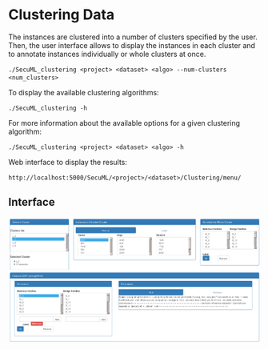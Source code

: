 # Clustering Data

The instances are clustered into a number of clusters specified by the user. Then, the user interface allows to display the instances in each cluster and to annotate instances individually or whole clusters at once.

    ./SecuML_clustering <project> <dataset> <algo> --num-clusters <num_clusters>

To display the available clustering algorithms:

	./SecuML_clustering -h

For more information about the available options for a given clustering algorithm:

	./SecuML_clustering <project> <dataset> <algo> -h

Web interface to display the results:

    http://localhost:5000/SecuML/<project>/<dataset>/Clustering/menu/

## Interface
![Clustering](/doc/images/clustering.png)
